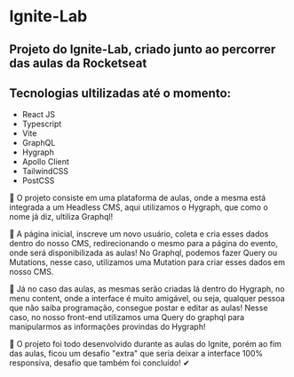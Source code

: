 # Ignite-Lab

## Projeto do Ignite-Lab, criado junto ao percorrer das aulas da Rocketseat

## Tecnologias ultilizadas até o momento:
* React JS
* Typescript
* Vite
* GraphQL
* Hygraph
* Apollo Client
* TailwindCSS
* PostCSS

🚀 O projeto consiste em uma plataforma de aulas, onde a mesma está integrada a um Headless CMS, aqui utilizamos o Hygraph, que como o nome já diz, ultiliza Graphql!

🚀 A página inicial, inscreve um novo usuário, coleta e cria esses dados dentro do nosso CMS, redirecionando o mesmo para a página do evento, onde será disponibilizada as aulas! No Graphql, podemos fazer Query ou Mutations, nesse caso, utilizamos uma Mutation para criar esses dados em nosso CMS.

🚀 Já no caso das aulas, as mesmas serão criadas lá dentro do Hygraph, no menu content, onde a interface é muito amigável, ou seja, qualquer pessoa que não saiba programação, consegue postar e editar as aulas! Nesse caso, no nosso front-end utilizamos uma Query do graphql para manipularmos as informações provindas do Hygraph!

🚀 O projeto foi todo desenvolvido durante as aulas do Ignite, porém ao fim das aulas, ficou um desafio "extra" que seria deixar a interface 100% responsiva, desafio que também foi concluído! ✔
